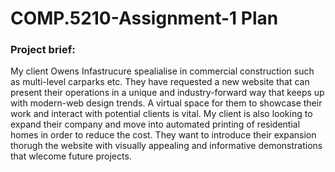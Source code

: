 # COMP.5210-Assignment-1 Plan

### Project brief:
My client Owens Infastrucure spealialise in commercial construction such as multi-level carparks etc. They have requested a new website that can present their operations in a unique and industry-forward way that keeps up with modern-web design trends. A virtual space for them to showcase their work and interact with potential clients is vital. My client is also looking to expand their company and move into automated printing of residential homes in order to reduce the cost. They want to introduce their expansion thorugh the website with visually appealing and informative demonstrations that wlecome future projects.
 
